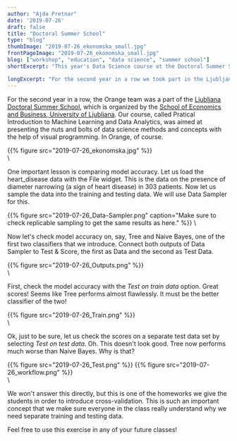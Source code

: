 ```yaml
---
author: "Ajda Pretnar"
date: '2019-07-26'
draft: false
title: "Doctoral Summer School"
type: "blog"
thumbImage: "2019-07-26_ekonomska_small.jpg"
frontPageImage: "2019-07-26_ekonomska_small.jpg"
blog: ["workshop", "education", "data science", "summer school"]
shortExcerpt: "This year's Data Science course at the Doctoral Summer School."

longExcerpt: "For the second year in a row we took part in the Ljubljana Doctoral Summer School, organized by the School of Economics and Business."
---
```


For the second year in a row, the Orange team was a part of the [Ljubljana Doctoral Summer School](https://summerprogrammes.ef.uni-lj.si/programmes/doctoral_summer_school/), which is organized by the [School of Economics and Business, University of Ljubljana](http://www.ef.uni-lj.si/en). Our course, called Pratical Introduction to Machine Learning and Data Analytics, was aimed at presenting the nuts and bolts of data science methods and concepts with the help of visual programming. In Orange, of course.

{{% figure src="2019-07-26_ekonomska.jpg" %}}
\
\

One important lesson is comparing model accuracy. Let us load the heart_disease data with the File widget. This is the data on the presence of diameter narrowing (a sign of heart disease) in 303 patients. Now let us sample the data into the training and testing data. We will use Data Sampler for this.

{{% figure src="2019-07-26_Data-Sampler.png" caption="Make sure to check replicable sampling to get the same results as here." %}}
\

Now let's check model accuracy on, say, Tree and Naive Bayes, one of the first two classifiers that we introduce. Connect both outputs of Data Sampler to Test & Score, the first as Data and the second as Test Data.

{{% figure src="2019-07-26_Outputs.png" %}}
\
\

First, check the model accuracy with the *Test on train data* option. Great scores! Seems like Tree performs almost flawlessly. It must be the better classifier of the two!

{{% figure src="2019-07-26_Train.png" %}}
\
\

Ok, just to be sure, let us check the scores on a separate test data set by selecting *Test on test data*. Oh. This doesn't look good. Tree now performs much worse than Naive Bayes. Why is that?

{{% figure src="2019-07-26_Test.png" %}}
{{% figure src="2019-07-26_workflow.png" %}}
\
\

We won't answer this directly, but this is one of the homeworks we give the students in order to introduce cross-validation. This is such an important concept that we make sure everyone in the class really understand why we need separate training and testing data.

Feel free to use this exercise in any of your future classes!
